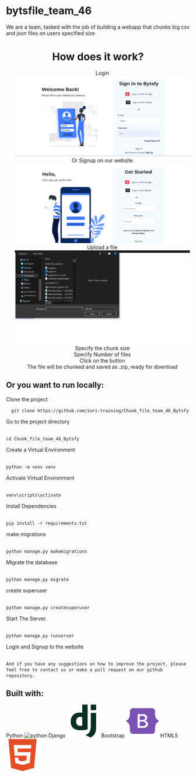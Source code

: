 # bytsfile_team_46

 We are a team, tasked with the job of building a webapp that chunks big csv and json files on users specified size
<div align="center" style="list-style: none;">
<h1 >How does it work?</h1>
<ul style="text-align: center; list-style: none">

<li >Login </li>
<img src="./Page_Screenshots/login.png" alt="login"/>
<li>Or Signup on our website</li>
<img src="./Page_Screenshots/signup.png" alt="signup"/>
<li>Upload a file</li>
<img src="./Page_Screenshots/upload.png">
<li>Specify the chunk size</li>
<li>Specify Number of files</li>
<li>Click on the button</li>
<li>The file will be chunked and saved as .zip, ready for download</li>
</ul>
</div>


<h2>Or you want to run locally:</h2>

Clone the project

```
  git clone https://github.com/zuri-training/Chunk_file_team_46_Bytsfy
```

Go to the project directory

```

cd Chunk_file_team_46_Bytsfy

```

Create a Virtual Environment

```

python -m venv venv

```

Activate Virtual Environment

```

venv\scripts\activate

```

Install Dependencies

```

pip install -r requirements.txt

```

make migrations

```

python manage.py makemigrations

```

Migrate the database

```

python manage.py migrate

```

create superuser

```

python manage.py createsuperuser

```

 Start The Server.

```

python manage.py runserver

```
Login and Signup to the website

```

And if you have any suggestions on how to improve the project, please feel free to contact us or make a pull request on our github repository.

```

<h2>Built with:</h2>
<div style="align: center;">
  <label>Python</label>
  <img src="https://img.shields.io/badge/python-3.7-brightgreen.svg" alt="python" />
  <label>Django</label>
  <img src="https://github.com/devicons/devicon/blob/master/icons/django/django-plain.svg" title="Django" alt="Django" width="90" height="90"/>
  <label>Bootstrap</label>
  <img src="https://github.com/devicons/devicon/blob/master/icons/bootstrap/bootstrap-plain.svg" title="Django" alt="Django" width="90" height="90"/>
    <label>HTML5</label>
  <img src="https://github.com/devicons/devicon/blob/master/icons/html5/html5-plain.svg" title="Django" alt="Django" width="90" height="90"/>
</div>

